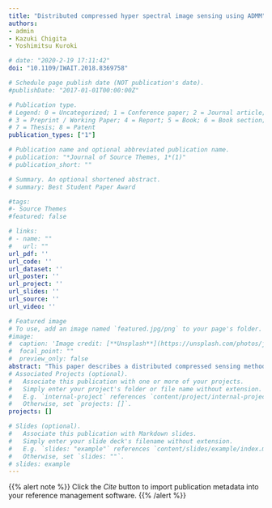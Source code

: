 ```yaml
---
title: "Distributed compressed hyper spectral image sensing using ADMM"
authors:
- admin
- Kazuki Chigita
- Yoshimitsu Kuroki

# date: "2020-2-19 17:11:42"
doi: "10.1109/IWAIT.2018.8369758"

# Schedule page publish date (NOT publication's date).
#publishDate: "2017-01-01T00:00:00Z"

# Publication type.
# Legend: 0 = Uncategorized; 1 = Conference paper; 2 = Journal article;
# 3 = Preprint / Working Paper; 4 = Report; 5 = Book; 6 = Book section;
# 7 = Thesis; 8 = Patent
publication_types: ["1"]

# Publication name and optional abbreviated publication name.
# publication: "*Journal of Source Themes, 1*(1)"
# publication_short: ""

# Summary. An optional shortened abstract.
# summary: Best Student Paper Award

#tags:
#- Source Themes
#featured: false

# links:
# - name: ""
#   url: ""
url_pdf: ''
url_code: ''
url_dataset: ''
url_poster: ''
url_project: ''
url_slides: ''
url_source: ''
url_video: ''

# Featured image
# To use, add an image named `featured.jpg/png` to your page's folder. 
#image:
#  caption: 'Image credit: [**Unsplash**](https://unsplash.com/photos/jdD8gXaTZsc)'
#  focal_point: ""
#  preview_only: false
abstract: "This paper describes a distributed compressed sensing method of HSI (Hyper Spectral Image). Similar to conventional methods, our method transfers computational load from encoder to decoder, and divides images into key and non-key frames. In video coding schemes, decoders interpolate non-key frames using motion vector or optical flow referring decoded key frames. However, the adjacent frames in wavelength domain have strong correlation at the same spacial positions. The PNSR of interpolated non-key frames would be high; then, our method applies ADMM (Alternating Direction Method of Multipliers) not only to reconstruct key and non-key frames but also to design the dictionaries of non-key frames. Experimental results show that the PSNR values of our method are about 3 to 5 dB higher than those of the method using DCT (Discrete Cosine Transform) for the dictionaries."
# Associated Projects (optional).
#   Associate this publication with one or more of your projects.
#   Simply enter your project's folder or file name without extension.
#   E.g. `internal-project` references `content/project/internal-project/index.md`.
#   Otherwise, set `projects: []`.
projects: []

# Slides (optional).
#   Associate this publication with Markdown slides.
#   Simply enter your slide deck's filename without extension.
#   E.g. `slides: "example"` references `content/slides/example/index.md`.
#   Otherwise, set `slides: ""`.
# slides: example
---
```


{{% alert note %}}
Click the *Cite* button to import publication metadata into your reference management software.
{{% /alert %}}